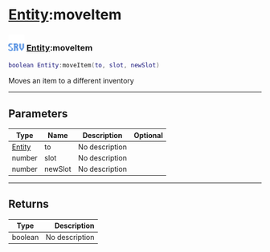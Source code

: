 # [Entity](../entity/README.md):moveItem

### <img src="../../.gitbook/assets/server.png" width="32" height="32" /> [Entity](../entity/README.md):moveItem

```lua
boolean Entity:moveItem(to, slot, newSlot)
```

Moves an item to a different inventory<br>

-----------------
## Parameters

| Type   | Name | Description | Optional |
| ------ | ---- | ----------- | -------: |
| [Entity](../entity/README.md) | to | No description |   |
| number | slot | No description |   |
| number | newSlot | No description |   |

-----------------
## Returns

| Type   | Description |
| ------ | ----------: |
| boolean | No description |

